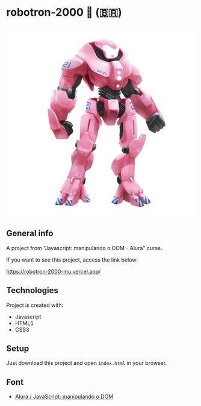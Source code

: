 # robotron-2000 :space_invader: (🇧🇷)

![My robotron-2000](././img/robotron_rosa.png)

## General info
A project from "Javascript: manipulando o DOM - Alura" curse.

If you want to see this project, access the link below:

https://robotron-2000-mu.vercel.app/

## Technologies
Project is created with:
* Javascript
* HTML5
* CSS3

## Setup
Just download this project and open `index.html` in your browser.

## Font
- [Alura / JavaScript: manipulando o DOM](https://www.alura.com.br/curso-online-javascript-manipulacao-dom)
